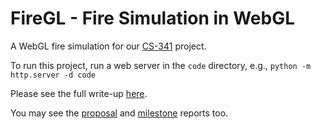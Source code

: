 # FireGL - Fire Simulation in WebGL

A WebGL fire simulation for our [CS-341](https://edu.epfl.ch/coursebook/en/computer-graphics-CS-341) project.

To run this project, run a web server in the `code` directory, e.g., `python -m http.server -d code`

Please see the full write-up [here](https://htmlpreview.github.io/?https://github.com/atamberg/cs341-firegl/blob/main/final/final.html).

You may see the [proposal](https://htmlpreview.github.io/?https://github.com/atamberg/cs341-firegl/blob/main/proposal/proposal.html) and [milestone](https://htmlpreview.github.io/?https://github.com/atamberg/cs341-firegl/blob/main/milestone/milestone.html) reports too.
